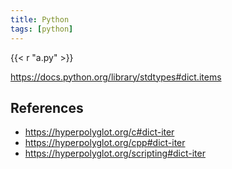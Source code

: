 ```yaml
---
title: Python
tags: [python]
---
```


{{< r "a.py" >}}

<https://docs.python.org/library/stdtypes#dict.items>

## References

- <https://hyperpolyglot.org/c#dict-iter>
- <https://hyperpolyglot.org/cpp#dict-iter>
- <https://hyperpolyglot.org/scripting#dict-iter>
